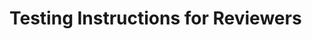 # Testing Instructions for Reviewers

<!-- 

    * For this challenge I used Html, Css, and vanilla JavaScript.
      All a person needs to do to render the information is start up their
      live server extension. To change local Json file, please go to "run.js" and
      manually switch the URL. 
      I look forward to going over and reviewing this code with you, Joe. I'd love to share my though process. *

 -->